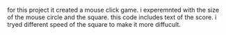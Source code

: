 for this project it created a mouse click game. i experemnted with the size of the mouse circle and the square. this code includes text of the score. i tryed different speed of the square to make it more diffucult. 